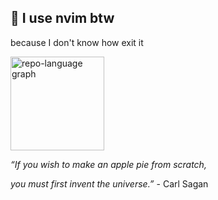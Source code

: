 ## 👾 I use nvim btw
<p>because I don't know how exit it </p>

<img src="http://github-profile-summary-cards.vercel.app/api/cards/repos-per-language?username=Thopterek&theme=tokyonight" height="150"
    alt="repo-language graph" />

<i>“If you wish to make an apple pie from scratch,</i>

<i>you must first invent the universe.”</i> - Carl Sagan

